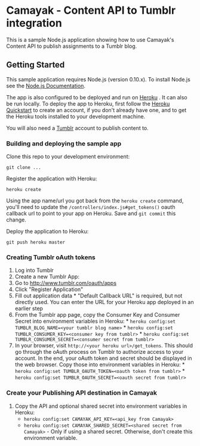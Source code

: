 # Camayak - Content API to Tumblr integration

This is a sample Node.js application showing how to use Camayak's Content API to publish assignments to a Tumblr blog.

## Getting Started

This sample application requires Node.js (version 0.10.x).  To install Node.js see the [Node.js Documentation](http://nodejs.org).

The app is also configured to be deployed and run on [Heroku](https://www.heroku.com/) .  It can also be run locally.  To deploy the app to Heroku, first follow the [Heroku Quickstart](https://devcenter.heroku.com/articles/quickstart) to create an account, if you don't already have one, and to get the Heroku tools installed to your development machine.

You will also need a [Tumblr](https://www.tumblr.com/) account to publish content to.

### Building and deploying the sample app

Clone this repo to your development environment:

`git clone ...`

Register the application with Heroku:

`heroku create`

Using the app name/url you got back from the `heroku create` command, you'll need to update the 
`/controllers/index.js#get_tokens()` oauth callback url to point to your app on Heroku.  Save and `git commit` this change.

Deploy the application to Heroku:

`git push heroku master`

### Creating Tumblr oAuth tokens

1. Log into Tumblr
1. Create a new Tumblr App:
  1. Go to http://www.tumblr.com/oauth/apps
  1. Click "Register Application"
  1. Fill out application data
    * "Default Callback URL" is required, but not directly used.  You can enter the URL for your Heroku app deployed in an earlier step
  1. From the Tumblr app page, copy the Consumer Key and Consumer Secret into environment variables in Heroku:
    * `heroku config:set TUMBLR_BLOG_NAME=<your tumblr blog name>`
    * `heroku config:set TUMBLR_CONSUMER_KEY=<consumer key from tumblr>`
    * `heroku config:set TUMBLR_CONSUMER_SECRET=<consumer secret from tumblr>`
  1. In your browser, visit `http://<your heroku url>/get_tokens`.  This should go through the oAuth process on Tumblr to authorize access to your account.  In the end, your oAuth token and secret should be displayed in the web browser.  Copy those into environment variables in Heroku:
    * `heroku config:set TUMBLR_OAUTH_TOKEN=<oauth token from tumblr>`
    * `heroku config:set TUMBLR_OAUTH_SECRET=<oauth secret from tumblr>`

### Create your Publishing API destination in Camayak

1. Copy the API and optional shared secret into environment variables in Heroku:
    * `heroku config:set CAMAYAK_API_KEY=<api_key from Camayak>`
    * `heroku config:set CAMAYAK_SHARED_SECRET=<shared secret from Camayak>` - Only if using a shared secret.  Otherwise, don't create this environment variable.

